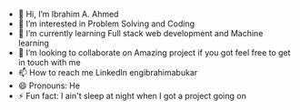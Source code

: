 - 👋 Hi, I’m Ibrahim A. Ahmed
- 👀 I’m interested in Problem Solving and Coding
- 🌱 I’m currently learning Full stack web development and Machine learning
- 💞️ I’m looking to collaborate on Amazing project if you got feel free to get in touch with me
- 📫 How to reach me LinkedIn engibrahimabukar
- 😄 Pronouns: He
- ⚡ Fun fact: I ain't sleep at night when I got a project going on

<!---
engwadani/engwadani is a ✨ special ✨ repository because its `README.md` (this file) appears on your GitHub profile.
You can click the Preview link to take a look at your changes.
--->
